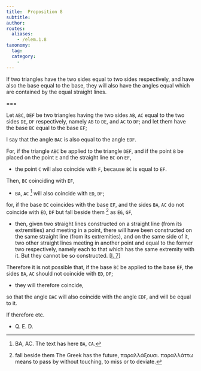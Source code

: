 ```yaml
---
title:  Proposition 8
subtitle:
author:
routes:
  aliases:
    - /elem.1.8
taxonomy:
  tag:
  category:
    -
---
```


If two triangles have the two sides equal to two sides respectively, and have also the base equal to the base, they will also have the angles equal which are contained by the equal straight lines. 
<!-- <lb n="5"/> -->

===

Let `ABC`, `DEF` be two triangles having the two sides `AB`, `AC` equal to the two sides `DE`, `DF` respectively, namely `AB` to `DE`, and `AC` to `DF`; and let them have the base `BC` equal <lb n="10"/>to the base `EF`;

I say that the angle `BAC` is also equal to the angle `EDF`.

For, if the triangle `ABC` be applied to the triangle `DEF`, and if the point `B` be placed on <lb n="15"/>the point `E` and the straight line `BC` on `EF`, 

- the point `C` will also coincide with `F`, because `BC` is equal to `EF`.

 <!-- <pb n="262"/> -->

Then, `BC` coinciding with `EF`, 

- `BA`, `AC` [^1] will also coincide with `ED`, `DF`;

<lb n="20"/>for, if the base `BC` coincides with the base `EF`, and the sides `BA`, `AC` do not coincide with `ED`, `DF` but fall beside them [^2] as `EG`, `GF`, 

- then, given two straight lines constructed on a straight line (from its extremities) and meeting in a point, there will <lb n="25"/>have been constructed on the same straight line (from its extremities), and on the same side of it, two other straight lines meeting in another point and equal to the former two respectively, namely each to that which has the same extremity with it. <lb n="30"/>But they cannot be so constructed. [<a href="/elem.1.7">I. 7</a>]

Therefore it is not possible that, if the base `BC` be applied to the base `EF`, the sides `BA`, `AC` should not coincide with `ED`, `DF`; 

- they will therefore coincide,

<lb n="35"/>so that the angle `BAC` will also coincide with the angle `EDF`, and will be equal to it.

If therefore etc.

- Q. E. D.

[^1]: BA, AC.
    The text has here <quote>`BA`, `CA`.</quote>

[^2]: fall beside them
    The Greek has the future, <foreign lang="greek">παραλλάξουσι. παραλλάττω</foreign> means <quote>to pass by without touching,</quote> <quote>to miss</quote> or <quote>to deviate.</quote>


